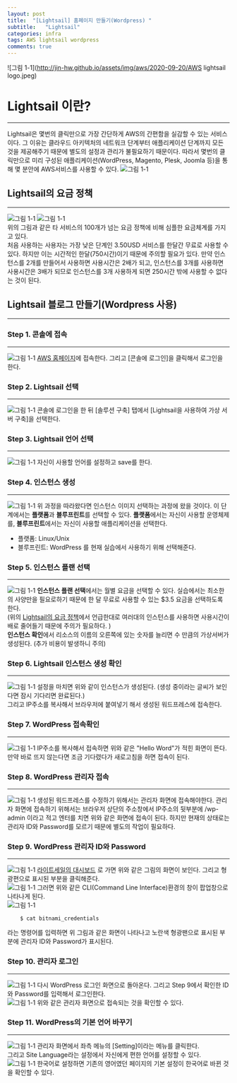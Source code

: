 ```yaml
---
layout: post
title:  "[Lightsail] 홈페이지 만들기(Wordpress) "
subtitle:   "Lightsail"
categories: infra
tags: AWS lightsail wordpress
comments: true
---
```

  ![그림 1-1](http://jin-hw.github.io/assets/img/aws/2020-09-20/AWS lightsail logo.jpeg)

# Lightsail 이란?
---
Lightsail은 몇번의 클릭만으로 가장 간단하게 AWS의 간편함을 실감할 수 있는 서비스이다. 그 이유는 클라우드 아키텍처의 네트워크 단계부터 애플리케이션 단계까지 모든 것을 제공해주기 때문에 별도의 설정과 관리가 불필요하기 때문이다.  따라서 몇번의 클릭만으로 미리 구성된 애플리케이션(WordPress, Magento, Plesk, Joomla 등)을 통해 몇 분안에 AWS서비스를 사용할 수 있다. 
 ![그림 1-1](http://jin-hw.github.io/assets/img/aws/2020-09-20/2-1.PNG) 


## Lightsail의 요금 정책
---
 ![그림 1-1](http://jin-hw.github.io/assets/img/aws/2020-09-20/2-2.PNG)
 ![그림 1-1](http://jin-hw.github.io/assets/img/aws/2020-09-20/2-3.PNG)  
위의 그림과 같은 타 서비스의 100개가 넘는 요금 정책에 비해 심플한 요금체계를 가지고 있다.  
처음 사용하는 사용자는 가장 낮은 단계인 3.50USD 서비스를 한달간 무료로 사용할 수 있다. 하지만 이는 시간적인 한달(750시간)이기 때문에 주의할 필요가 있다. 만약 인스턴스를 2개를 만들어서 사용하면 사용시간은 2배가 되고, 인스턴스를 3개를 사용하면 사용시간은 3배가 되므로 인스턴스를 3개 사용하게 되면 250시간 밖에 사용할 수 없다는 것이 된다.

## Lightsail 블로그 만들기(Wordpress 사용)
---

### Step 1. 콘솔에 접속
---
 ![그림 1-1](http://jin-hw.github.io/assets/img/aws/2020-09-20/1-0.PNG)
[AWS 홈페이지](https://aws.amazon.com/)에 접속한다. 그리고 [콘솔에 로그인]을 클릭해서 로그인을 한다.    

### Step 2. Lightsail 선택
---
 ![그림 1-1](http://jin-hw.github.io/assets/img/aws/2020-09-20/1-1.PNG)
콘솔에 로그인을 한 뒤 [솔루션 구축] 탭에서 [Lightsail을 사용하여 가상 서버 구축]을 선택한다.  


### Step 3. Lightsail 언어 선택
---
 ![그림 1-1](http://jin-hw.github.io/assets/img/aws/2020-09-20/1-2.PNG)
자신이 사용할 언어를 설정하고 save를 한다.  

### Step 4. 인스턴스 생성
---
 ![그림 1-1](http://jin-hw.github.io/assets/img/aws/2020-09-20/1-3.PNG)
위 과정을 따라왔다면 인스턴스 이미지 선택하는 과정에 왔을 것이다. 이 단계에서는 **플랫폼**과 **블루프린트**를 선택할 수 있다. **플랫폼**에서는 자신이 사용할 운영체제를, **블루프린트**에서는 자신이 사용할 애플리케이션을 선택한다.  
* 플랫폼: Linux/Unix  
* 블루프린트: WordPress 를 현재 실습에서 사용하기 위해 선택해준다.  

### Step 5. 인스턴스 플랜 선택
---
 ![그림 1-1](http://jin-hw.github.io/assets/img/aws/2020-09-20/1-4.PNG)
**인스턴스 플랜 선택**에서는 월별 요금을 선택할 수 있다. 실습에서는 최소한의 사양만을 필요로하기 때문에 한 달 무료로 사용할 수 있는 $3.5 요금을 선택하도록 한다.  
(위의 [Lightsail의 요금 정책](#Lightsail의-요금-정책)에서 언급한대로 여러대의 인스턴스를 사용하면 사용시간이 배로 줄어들기 때문에 주의가 필요하다. )  
**인스턴스 확인**에서 리소스의 이름의 오른쪽에 있는 숫자를 늘리면 수 만큼의 가상서버가 생성된다. (추가 비용이 발생하니 주의)  

### Step 6. Lightsail 인스턴스 생성 확인
---
 ![그림 1-1](http://jin-hw.github.io/assets/img/aws/2020-09-20/1-14.PNG)
설정을 마치면 위와 같이 인스턴스가 생성된다. (생성 중이라는 글씨가 보인다면 잠시 기다리면 완료된다.)  
그리고 IP주소를 복사해서 브라우저에 붙여넣기 해서 생성된 워드프레스에 접속한다.  

### Step 7. WordPress 접속확인
---
 ![그림 1-1](http://jin-hw.github.io/assets/img/aws/2020-09-20/1-5.PNG)
IP주소를 복사해서 접속하면 위와 같은 "Hello Word"가 적힌 화면이 뜬다. 만약 바로 뜨지 않는다면 조금 기다렸다가 새로고침을 하면 접속이 된다.  

### Step 8. WordPress 관리자 접속
---
 ![그림 1-1](http://jin-hw.github.io/assets/img/aws/2020-09-20/1-6.PNG)
생성된 워드프레스를 수정하기 위해서는 관리자 화면에 접속해야한다. 관리자 화면에 접속하기 위해서는 브라우저 상단의 주소창에서 IP주소의 뒷부분에 /wp-admin 이라고 적고 엔터를 치면 위와 같은 화면에 접속이 된다. 하지만 현재의 상태로는 관리자 ID와 Password를 모르기 때문에 별도의 작업이 필요하다.  

### Step 9. WordPress 관리자 ID와 Password
---
 ![그림 1-1](http://jin-hw.github.io/assets/img/aws/2020-09-20/1-7.PNG)
[라이트세일의 대시보드](https://lightsail.aws.amazon.com/ls/webapp/home/instances) 로 가면 위와 같은 그림의 화면이 보인다. 그리고 형광편으로 표시된 부분을 클릭해준다.  
 ![그림 1-1](http://jin-hw.github.io/assets/img/aws/2020-09-20/1-8.PNG)
그러면 위와 같은 CLI(Command Line Interface)환경의 창이 팝업창으로 나타나게 된다.  
 ![그림 1-1](http://jin-hw.github.io/assets/img/aws/2020-09-20/1-9.PNG)
```git 
	$ cat bitnami_credentials
```
라는 명령어를 입력하면 위 그림과 같은 화면이 나타나고 노란색 형광팬으로 표시된 부분에 관리자 ID와 Password가 표시된다.  

### Step 10. 관리자 로그인
---
 ![그림 1-1](http://jin-hw.github.io/assets/img/aws/2020-09-20/1-10.PNG)
다시 WordPress 로그인 화면으로 돌아온다. 그리고 Step 9에서 확인한 ID와 Password를 입력해서 로그인한다.  
 ![그림 1-1](http://jin-hw.github.io/assets/img/aws/2020-09-20/1-11.PNG)
위와 같은 관리자 화면으로 접속되는 것을 확인할 수 있다.  

### Step 11. WordPress의 기본 언어 바꾸기
---
 ![그림 1-1](http://jin-hw.github.io/assets/img/aws/2020-09-20/1-12.PNG)
관리자 화면에서 좌측 메뉴의 [Setting]이라는 메뉴를 클릭한다.  
그리고 Site Language라는 설정에서 자신에게 편한 언어를 설정할 수 있다.  
 ![그림 1-1](http://jin-hw.github.io/assets/img/aws/2020-09-20/1-13.PNG)
한국어로 설정하면 기존의 영어였던 페이지의 기본 설정이 한국어로 바뀐 것을 확인할 수 있다.